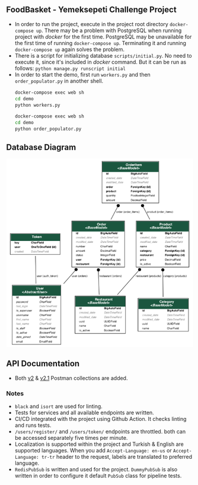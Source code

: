 ## FoodBasket - Yemeksepeti Challenge Project
- In order to run the project, execute in the project root directory `docker-compose up`.
There may be a problem with PostgreSQL when running project with *docker* for the first time. 
  PostgreSQL may be unavailable for the first time of running `docker-compose up`. Terminating it 
  and running `docker-compose up` again solves the problem.
- There is a script for initializing database `scripts/initial.py`. No need to execute it, 
  since it's included in *docker* command. But it can be run as follows:
  `python manage.py runscript initial`
- In order to start the demo, first run `workers.py` and then `order_populator.py` in 
  another shell.
    ```sh
    docker-compose exec web sh
    cd demo
    python workers.py
    ```
    ```sh
    docker-compose exec web sh
    cd demo
    python order_populator.py
    ```

## Database Diagram
![Flowchart](https://github.com/sezginacer/foodbasket/blob/master/doc-files/database.png?raw=true)

## API Documentation
- Both [v2](https://github.com/sezginacer/foodbasket/blob/master/doc-files/foodbasket-postman-collection-v2.json?raw=true) & 
[v2.1](https://github.com/sezginacer/foodbasket/blob/master/doc-files/foodbasket-postman-collection-v2.1.json?raw=true) 
Postman collections are added.

### Notes
- `black` and `isort` are used for linting.
- Tests for services and all available endpoints are written.
- CI/CD integrated with the project using Github Action. It checks linting and runs tests.
- `/users/register/` and `/users/token/` endpoints are throttled. both can be accessed separately 
  five times per minute.
- Localization is supported within the project and Turkish & English are supported languages. When 
  you add `Accept-Language: en-us` or `Accept-Language: tr-tr` header to the request, labels 
  are translated to preferred language.
- `RedisPubSub` is written and used for the project. `DummyPubSub` is also written in order to 
  configure it default `PubSub` class for pipeline tests.

